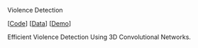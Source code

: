 Violence Detection


[[Code](https://github.com/JimLee1996/AVSS2019/tree/master/src/VioNet)]
[[Data](https://github.com/JimLee1996/AVSS2019/tree/master/src/VioDB)]
[[Demo](https://github.com/JimLee1996/AVSS2019/tree/master/src/Demo)]

Efficient Violence Detection Using 3D Convolutional Networks.




